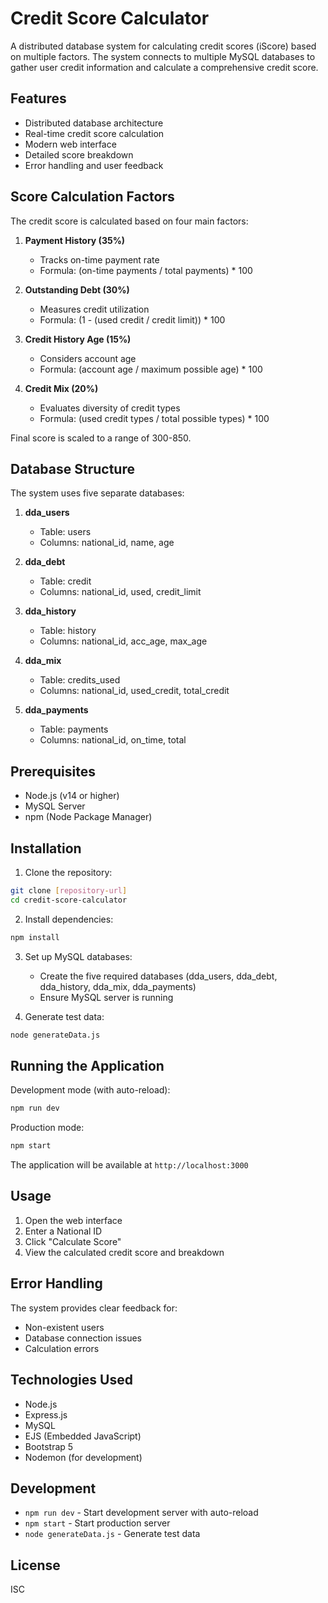 # Credit Score Calculator

A distributed database system for calculating credit scores (iScore) based on multiple factors. The system connects to multiple MySQL databases to gather user credit information and calculate a comprehensive credit score.

## Features

- Distributed database architecture
- Real-time credit score calculation
- Modern web interface
- Detailed score breakdown
- Error handling and user feedback

## Score Calculation Factors

The credit score is calculated based on four main factors:

1. **Payment History (35%)**

   - Tracks on-time payment rate
   - Formula: (on-time payments / total payments) \* 100

2. **Outstanding Debt (30%)**

   - Measures credit utilization
   - Formula: (1 - (used credit / credit limit)) \* 100

3. **Credit History Age (15%)**

   - Considers account age
   - Formula: (account age / maximum possible age) \* 100

4. **Credit Mix (20%)**
   - Evaluates diversity of credit types
   - Formula: (used credit types / total possible types) \* 100

Final score is scaled to a range of 300-850.

## Database Structure

The system uses five separate databases:

1. **dda_users**

   - Table: users
   - Columns: national_id, name, age

2. **dda_debt**

   - Table: credit
   - Columns: national_id, used, credit_limit

3. **dda_history**

   - Table: history
   - Columns: national_id, acc_age, max_age

4. **dda_mix**

   - Table: credits_used
   - Columns: national_id, used_credit, total_credit

5. **dda_payments**
   - Table: payments
   - Columns: national_id, on_time, total

## Prerequisites

- Node.js (v14 or higher)
- MySQL Server
- npm (Node Package Manager)

## Installation

1. Clone the repository:

```bash
git clone [repository-url]
cd credit-score-calculator
```

2. Install dependencies:

```bash
npm install
```

3. Set up MySQL databases:

   - Create the five required databases (dda_users, dda_debt, dda_history, dda_mix, dda_payments)
   - Ensure MySQL server is running

4. Generate test data:

```bash
node generateData.js
```

## Running the Application

Development mode (with auto-reload):

```bash
npm run dev
```

Production mode:

```bash
npm start
```

The application will be available at `http://localhost:3000`

## Usage

1. Open the web interface
2. Enter a National ID
3. Click "Calculate Score"
4. View the calculated credit score and breakdown

## Error Handling

The system provides clear feedback for:

- Non-existent users
- Database connection issues
- Calculation errors

## Technologies Used

- Node.js
- Express.js
- MySQL
- EJS (Embedded JavaScript)
- Bootstrap 5
- Nodemon (for development)

## Development

- `npm run dev` - Start development server with auto-reload
- `npm start` - Start production server
- `node generateData.js` - Generate test data

## License

ISC
